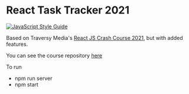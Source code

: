 <h1>React Task Tracker 2021</h1>

[![JavaScript Style Guide](https://img.shields.io/badge/code_style-standard-brightgreen.svg)](https://standardjs.com)

<p>Based on Traversy Media's <a href="https://youtu.be/w7ejDZ8SWv8">React JS Crash Course 2021</a>, but with added features.</p>

<p>You can see the course repository <a href="">here</a></p>

<p>
  To run
  <ul>
    <li>npm run server</li>
    <li>npm start</li>
  </ul>
</p>
